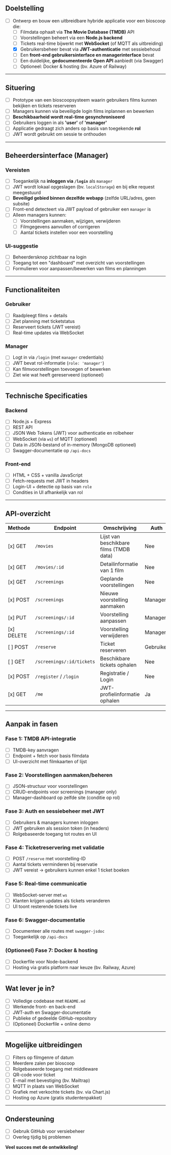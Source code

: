 ## Doelstelling

- [ ] Ontwerp en bouw een uitbreidbare hybride applicatie voor een bioscoop die:
  - [ ] Filmdata ophaalt via **The Movie Database (TMDB)** API
  - [ ] Voorstellingen beheert via een **Node.js backend**
  - [ ] Tickets real-time bijwerkt met **WebSocket** (of MQTT als uitbreiding)
  - [x] Gebruikersbeheer bevat via **JWT-authenticatie** met sessiebehoud
  - [ ] Een **front-end gebruikersinterface en managerinterface** bevat
  - [ ] Een duidelijke, **gedocumenteerde Open API** aanbiedt (via Swagger)
  - [ ] Optioneel: Docker & hosting (bv. Azure of Railway)

---

## Situering

- [ ] Prototype van een bioscoopsysteem waarin gebruikers films kunnen bekijken en tickets reserveren
- [ ] Managers kunnen via beveiligde login films inplannen en bewerken
- [ ] **Beschikbaarheid wordt real-time gesynchroniseerd**
- [ ] Gebruikers loggen in als **'user'** of **'manager'**
- [ ] Applicatie gedraagt zich anders op basis van toegekende **rol**
- [ ] JWT wordt gebruikt om sessie te onthouden

---

## Beheerdersinterface (Manager)

### Vereisten
- [ ] Toegankelijk na **inloggen via `/login`** als `manager`
- [ ] JWT wordt lokaal opgeslagen (bv. `localStorage`) en bij elke request meegestuurd
- [ ] **Beveiligd gebied binnen dezelfde webapp** (zelfde URL/adres, geen subsite)
- [ ] Front-end detecteert via JWT payload of gebruiker een `manager` is
- [ ] Alleen managers kunnen:
  - [ ] Voorstellingen aanmaken, wijzigen, verwijderen
  - [ ] Filmgegevens aanvullen of corrigeren
  - [ ] Aantal tickets instellen voor een voorstelling

### UI-suggestie
- [ ] Beheerdersknop zichtbaar na login
- [ ] Toegang tot een "dashboard" met overzicht van voorstellingen
- [ ] Formulieren voor aanpassen/bewerken van films en planningen

---

## Functionaliteiten

### Gebruiker
- [ ] Raadpleegt films + details
- [ ] Ziet planning met ticketstatus
- [ ] Reserveert tickets (JWT vereist)
- [ ] Real-time updates via WebSocket

### Manager
- [ ] Logt in via `/login` (met `manager` credentials)
- [ ] JWT bevat rol-informatie (`role: 'manager'`)
- [ ] Kan filmvoorstellingen toevoegen of bewerken
- [ ] Ziet wie wat heeft gereserveerd (optioneel)

---

## Technische Specificaties

### Backend
- [ ] Node.js + Express
- [ ] REST API
- [ ] JSON Web Tokens (JWT) voor authenticatie en rolbeheer
- [ ] WebSocket (via `ws`) of MQTT (optioneel)
- [ ] Data in JSON-bestand of in-memory (MongoDB optioneel)
- [ ] Swagger-documentatie op `/api-docs`

### Front-end
- [ ] HTML + CSS + vanilla JavaScript
- [ ] Fetch-requests met JWT in headers
- [ ] Login-UI + detectie op basis van `role`
- [ ] Condities in UI afhankelijk van rol

---

## API-overzicht

| Methode | Endpoint                      | Omschrijving                              | Auth     |
|---------|-------------------------------|-------------------------------------------|----------|
| [x] GET     | `/movies`                     | Lijst van beschikbare films (TMDB data)   | Nee      |
| [x] GET     | `/movies/:id`                 | Detailinformatie van 1 film               | Nee      |
| [x] GET     | `/screenings`                 | Geplande voorstellingen                   | Nee      |
| [x] POST    | `/screenings`                 | Nieuwe voorstelling aanmaken              | Manager  |
| [x] PUT     | `/screenings/:id`             | Voorstelling aanpassen                    | Manager  |
| [x] DELETE  | `/screenings/:id`             | Voorstelling verwijderen                  | Manager  |
| [ ] POST    | `/reserve`                    | Ticket reserveren                         | Gebruiker|
| [ ] GET     | `/screenings/:id/tickets`     | Beschikbare tickets ophalen               | Nee      |
| [x] POST    | `/register` / `/login`        | Registratie / Login                       | Nee      |
| [x] GET     | `/me`                         | JWT-profielinformatie ophalen             | Ja       |


---

## Aanpak in fasen

### Fase 1: TMDB API-integratie
- [ ] TMDB-key aanvragen
- [ ] Endpoint + fetch voor basis filmdata
- [ ] UI-overzicht met filmkaarten of lijst

### Fase 2: Voorstellingen aanmaken/beheren
- [ ] JSON-structuur voor voorstellingen
- [ ] CRUD-endpoints voor screenings (manager only)
- [ ] Manager-dashboard op zelfde site (conditie op rol)

### Fase 3: Auth en sessiebeheer met JWT
- [ ] Gebruikers & managers kunnen inloggen
- [ ] JWT gebruiken als session token (in headers)
- [ ] Rolgebaseerde toegang tot routes en UI

### Fase 4: Ticketreservering met validatie
- [ ] POST `/reserve` met voorstelling-ID
- [ ] Aantal tickets verminderen bij reservatie
- [ ] JWT vereist → gebruikers kunnen enkel 1 ticket boeken

### Fase 5: Real-time communicatie
- [ ] WebSocket-server met `ws`
- [ ] Klanten krijgen updates als tickets veranderen
- [ ] UI toont resterende tickets live

### Fase 6: Swagger-documentatie
- [ ] Documenteer alle routes met `swagger-jsdoc`
- [ ] Toegankelijk op `/api-docs`

### (Optioneel) Fase 7: Docker & hosting
- [ ] Dockerfile voor Node-backend
- [ ] Hosting via gratis platform naar keuze (bv. Railway, Azure)

---

## Wat lever je in?

- [ ] Volledige codebase met `README.md`
- [ ] Werkende front- en back-end
- [ ] JWT-auth en Swagger-documentatie
- [ ] Publieke of gedeelde GitHub-repository
- [ ] (Optioneel) Dockerfile + online demo

---

## Mogelijke uitbreidingen

- [ ] Filters op filmgenre of datum
- [ ] Meerdere zalen per bioscoop
- [ ] Rolgebaseerde toegang met middleware
- [ ] QR-code voor ticket
- [ ] E-mail met bevestiging (bv. Mailtrap)
- [ ] MQTT in plaats van WebSocket
- [ ] Grafiek met verkochte tickets (bv. via Chart.js)
- [ ] Hosting op Azure (gratis studentenpakket)

---

## Ondersteuning

- [ ] Gebruik GitHub voor versiebeheer
- [ ] Overleg tijdig bij problemen

**Veel succes met de ontwikkeling!**
